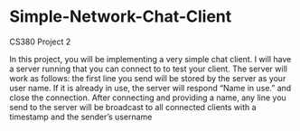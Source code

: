 Simple-Network-Chat-Client
==========================

CS380 Project 2

In this project, you will be implementing a very simple chat client. I will have a server running that you
can connect to to test your client. The server will work as follows: the first line you send will be stored by
the server as your user name. If it is already in use, the server will respond “Name in use.” and close the
connection.
After connecting and providing a name, any line you send to the server will be broadcast to all connected
clients with a timestamp and the sender’s username
